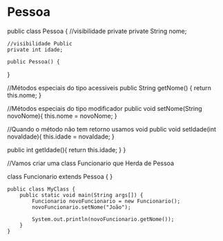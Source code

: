 # Pessoa
public class Pessoa {
    //visibilidade private
    private String nome;

    //visibilidade Public
    private int idade;

    public Pessoa() {
   }

   //Métodos especiais do tipo acessiveis
   public String getNome() {
    return this.nome;
   }

   //Métodos especiais do tipo modificador
   public void setNome(String novoNome){
    this.nome = novoNome;
   }

   //Quando o método não tem retorno usamos void
   public void setIdade(int novaIdade){
    this.idade = novaIdade;
   }

   public int getIdade(){
    return this.idade;
   }
} 

//Vamos criar uma class Funcionario que Herda de Pessoa

class Funcionario extends Pessoa {
    }

    public class MyClass {
        public static void main(String args[]) {
            Funcionario novoFuncionario = new Funcionario();
            novoFuncionario.setNome("João");

            System.out.println(novoFuncionario.getNome());
        }
    }

